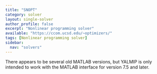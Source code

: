 ```yaml
---
title: "SNOPT"
category: solver
layout: single-solver
author_profile: false
excerpt: "Nonlinear programming solver"
available: "https://ccom.ucsd.edu/~optimizers/"
tags: [Nonlinear programming solver]
sidebar:
  nav: "solvers"
---
```


There appears to be several old MATLAB versions, but YALMIP is only intended to work with the MATLAB interface for version 7.5 and later. 
